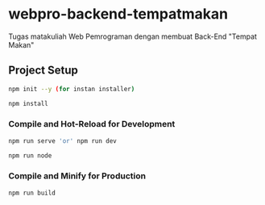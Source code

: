 # webpro-backend-tempatmakan

Tugas matakuliah Web Pemrograman dengan membuat Back-End "Tempat Makan"

## Project Setup

```sh
npm init --y (for instan installer)
```

```sh
npm install
```

### Compile and Hot-Reload for Development

```sh
npm run serve 'or' npm run dev
```

```sh
npm run node 
```

### Compile and Minify for Production

```sh
npm run build
```
